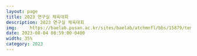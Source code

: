 ```yaml
---
layout: page
title: 2023 연구실 체육대회
description: 2023 연구실 체육대회
img:     https://baelab.pusan.ac.kr/sites/baelab/atchmnfl/bbs/15879/temp_1697086425078100.tmp
date: 2023-08-04 08:59:00-0400
width: 35%
category: 2023
---
```

